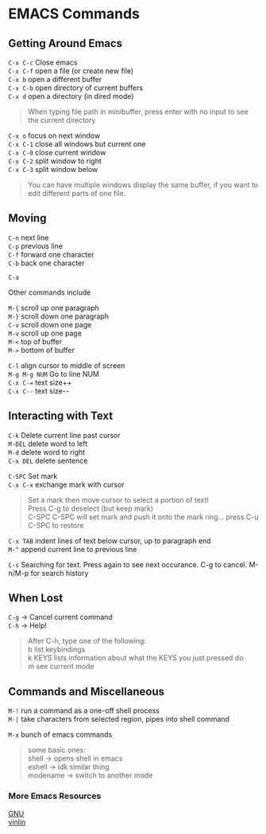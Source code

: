 # **EMACS Commands**  


## Getting Around Emacs

`C-x C-c`  Close emacs  
`C-x C-f`  open a file (or create new file)  
`C-x b`    open a different buffer  
`C-x C-b`  open directory of current buffers  
`C-x d`    open a directory (in dired mode)  

> When typing file path in minibuffer, press enter with no input to see the current directory  

`C-x o`    focus on next window  
`C-x C-1`  close all windows but current one  
`C-x C-0`  close current window  
`C-x C-2`  split window to right  
`C-x C-3`  split window below  

> You can have multiple windows display the same buffer, if you want to edit different parts of one file.  


## Moving

`C-n`  next line  
`C-p`  previous line  
`C-f`  forward one character  
`C-b`  back one character  

`C-a`

Other commands include  

`M-{`  scroll up one paragraph  
`M-}`  scroll down one paragraph  
`C-v`  scroll down one page  
`M-v`  scroll up one page  
`M-<`  top of buffer  
`M->`  bottom of buffer  

`C-l`          align cursor to middle of screen  
`M-g M-g NUM`  Go to line NUM  
`C-x C-=`      text size++  
`C-x C--`      text size--  

## Interacting with Text  

`C-k`      Delete current line past cursor  
`M-DEL`    delete word to left  
`M-d`      delete word to right  
`C-x DEL`  delete sentence  

`C-SPC`    Set mark  
`C-x C-x`  exchange mark with cursor  

> Set a mark then move cursor to select a portion of text!  
> Press C-g to deselect (but keep mark)  
> C-SPC C-SPC will set mark and push it onto the mark ring... press C-u C-SPC to restore  

`C-x TAB`  indent lines of text below cursor, up to paragraph end  
`M-^`     append current line to previous line  

`C-s`  Searching for text. Press again to see next occurance. C-g to cancel. M-n/M-p for search history  

## When Lost  

`C-g` -> Cancel current command  
`C-h` -> Help!  

> After C-h, type one of the following:  
> b       list keybindings  
> k KEYS  lists information about what the KEYS you just pressed do  
> m       see current mode  

## Commands and Miscellaneous  

`M-!`  run a command as a one-off shell process  
`M-|`  take characters from selected region, pipes into shell command  

`M-x`  bunch of emacs commands  

> some basic ones:  
> shell -> opens shell in emacs  
> eshell -> idk similar thing  
> modename -> switch to another mode  


### More Emacs Resources  

[GNU](https://www.gnu.org/software/emacs/manual/html_node/emacs/ "GNU Emacs")  
[vinlin](https://github.com/vinlin24/cs35l-notebooks/blob/main/Emacs.md "VinLin Emacs Guide")  

